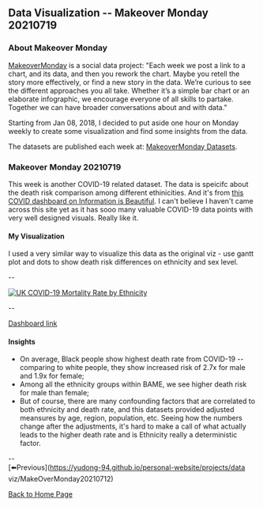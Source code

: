 <head>
  <!-- Global site tag (gtag.js) - Google Analytics -->
<script async src="https://www.googletagmanager.com/gtag/js?id=UA-112502179-1"></script>
<script>
  window.dataLayer = window.dataLayer || [];
  function gtag(){dataLayer.push(arguments);}
  gtag('js', new Date());

  gtag('config', 'UA-112502179-1');
</script>
</head>


## Data Visualization -- Makeover Monday 20210719

### About Makeover Monday

[MakeoverMonday](http://www.makeovermonday.co.uk/) is a social data project:
"Each week we post a link to a chart, and its data, and then you rework the chart.
Maybe you retell the story more effectively, or find a new story in the data.
We’re curious to see the different approaches you all take. Whether it’s a simple bar chart or an elaborate infographic, we encourage everyone of all skills to partake.
Together we can have broader conversations about and with data."

Starting from Jan 08, 2018, I decided to put aside one hour on Monday weekly to create some visualization and find some insights from the data.

The datasets are published each week at: [MakeoverMonday Datasets](http://www.makeovermonday.co.uk/data/).

### Makeover Monday 20210719

This week is another COVID-19 related dataset. The data is speicifc about the death risk comparison among different ethinicities. And it's from [this COVID dashboard on Information is Beautiful](https://informationisbeautiful.net/visualizations/covid-19-coronavirus-infographic-datapack/). I can't believe I haven't came across this site yet as it has sooo many valuable COVID-19 data points with very well designed visuals. Really like it.  

#### My Visualization

I used a very similar way to visualize this data as the original viz - use gantt plot and dots to show death risk differences on ethnicity and sex level.  

--  
<div class='tableauPlaceholder' id='viz1626748991846' style='position: relative'>
  <noscript><a href='#'>
    <img alt='UK COVID-19 Mortality Rate by Ethnicity ' src='https:&#47;&#47;public.tableau.com&#47;static&#47;images&#47;Ma&#47;MakeOverMonday20210719UKCOVID-19MortalityRatebyEthnicity&#47;UKCOVID-19MortalityRatebyEthnicity&#47;1_rss.png' style='border: none' />
    </a></noscript>
  <object class='tableauViz'  style='display:none;'>
    <param name='host_url' value='https%3A%2F%2Fpublic.tableau.com%2F' />
    <param name='embed_code_version' value='3' />
    <param name='site_root' value='' />
    <param name='name' value='MakeOverMonday20210719UKCOVID-19MortalityRatebyEthnicity&#47;UKCOVID-19MortalityRatebyEthnicity' />
    <param name='tabs' value='no' />
    <param name='toolbar' value='yes' />
    <param name='static_image' value='https:&#47;&#47;public.tableau.com&#47;static&#47;images&#47;Ma&#47;MakeOverMonday20210719UKCOVID-19MortalityRatebyEthnicity&#47;UKCOVID-19MortalityRatebyEthnicity&#47;1.png' /> 
    <param name='animate_transition' value='yes' />
    <param name='display_static_image' value='yes' />
    <param name='display_spinner' value='yes' />
    <param name='display_overlay' value='yes' />
    <param name='display_count' value='yes' />
    <param name='language' value='en-US' /><param name='filter' value='publish=yes' />
  </object></div>        
  <script type='text/javascript'>           
  var divElement = document.getElementById('viz1626748991846');      
  var vizElement = divElement.getElementsByTagName('object')[0];         
  if ( divElement.offsetWidth > 800 ) { vizElement.style.width='800px';vizElement.style.height='627px';} else if ( divElement.offsetWidth > 500 ) { vizElement.style.width='800px';vizElement.style.height='627px';} else { vizElement.style.width='100%';vizElement.style.height='727px';}    
  var scriptElement = document.createElement('script');      
  scriptElement.src = 'https://public.tableau.com/javascripts/api/viz_v1.js';   
  vizElement.parentNode.insertBefore(scriptElement, vizElement);           
</script>
  
--  

[Dashboard link](https://public.tableau.com/views/MakeOverMonday20210719UKCOVID-19MortalityRatebyEthnicity/UKCOVID-19MortalityRatebyEthnicity?:language=en-US&publish=yes&:display_count=n&:origin=viz_share_link)
  
#### Insights
* On average, Black people show highest death rate from COVID-19 -- comparing to white people, they show increased risk of 2.7x for male and 1.9x for female;  
* Among all the ethnicity groups within BAME, we see higher death risk for male than female;  
* But of course, there are many confounding factors that are correlated to both ethnicity and death rate, and this datasets provided adjusted meansures by age, region, population, etc. Seeing how the numbers change after the adjustments, it's hard to make a call of what actually leads to the higher death rate and is Ethnicity really a deterministic factor.  
  
--  
[⬅️Previous](https://yudong-94.github.io/personal-website/projects/data viz/MakeOverMonday20210712)  

[Back to Home Page](https://yudong-94.github.io/personal-website/)
